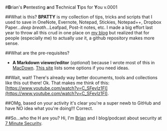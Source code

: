 #**B**rian's **P**entesting **a**nd **T**echnical **T**ips for **Y**ou v.0001

##What is this?
**BPATTY** is my collection of tips, tricks and scripts that I used to save in OneNote, Evernote, Notepad, Stickies, Notepad++, Dropbox Paper...*deep breath*...Leafpad, Post-it notes, etc.  I made a big effort last year to throw all this crud in one place on [my blog](https://7ms.us/bpatty) but realized that for people (especially me) to actually *use* it, a github repository makes more sense.

##What are the pre-requisites?
* **A Markdown viewer/editor** (*optional*) because I wrote most of this in [MacDown](http://macdown.uranusjr.com/).  [This site](https://www.maketecheasier.com/markdown-editors-linux/) lists some options if you need ideas.

##Wait, wait! There's already way better documents, tools and collections like this out there!
Ok.  That makes me think of this: [https://www.youtube.com/watch?v=C_SFevIz1FI](https://www.youtube.com/watch?v=C_SFevIz1FI).

##OMg, based on your activity it's clear you're a super newb to GitHub and have NO idea what you're doing!!!
Correct. 

##So...who the H are you?
Hi, I'm [Brian](http://brianjohnson.tv) and I blog/podcast about security at [7 Minute Security](https://7ms.us).
